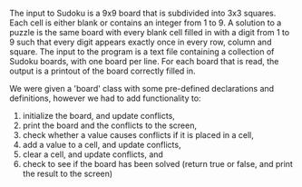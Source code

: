 The input to Sudoku is a 9x9 board that is subdivided into 3x3 squares. Each cell is either blank or contains an integer from 1 to 9. A solution to a puzzle is the same board with every blank cell filled in with a digit from 1 to 9 such that every digit appears exactly once in every row, column and square. The input to the program is a text file containing a collection of Sudoku boards, with one board per line. For each board that is read, the output is a printout of the board correctly filled in.

We were given a 'board' class with some pre-defined declarations and definitions, however we had to add functionality to:
1. initialize the board, and update conflicts,
2. print the board and the conflicts to the screen,
3. check whether a value causes conflicts if it is placed in a cell,
4. add a value to a cell, and update conflicts,
5. clear a cell, and update conflicts, and
6. check to see if the board has been solved (return true or false, and print the result to the screen)